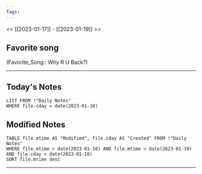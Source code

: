 ```yaml
---
Tags:
---
```

<< [[2023-01-17]] - [[2023-01-19]] >>
## Favorite song
(Favorite_Song:: Why R U Back?)
___
## Today's Notes
```dataview
LIST FROM !"Daily Notes"
WHERE file.cday = date(2023-01-18)
```
## Modified Notes
```dataview
TABLE file.mtime AS "Modified", file.cday AS "Created" FROM !"Daily Notes" 
WHERE file.mtime > date(2023-01-18) AND file.mtime < date(2023-01-19) AND file.cday < date(2023-01-18)
SORT file.mtime desc
```
___
